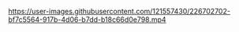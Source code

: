 

https://user-images.githubusercontent.com/121557430/226702702-bf7c5564-917b-4d06-b7dd-b18c66d0e798.mp4

